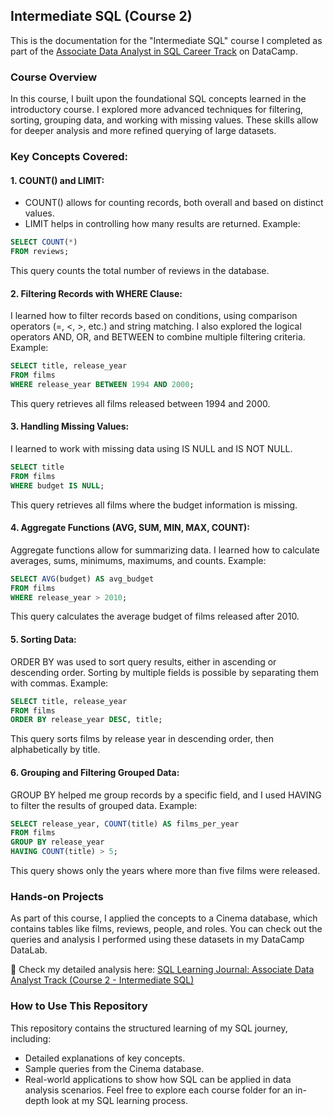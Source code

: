 ## Intermediate SQL (Course 2)
This is the documentation for the "Intermediate SQL" course I completed as part of the [Associate Data Analyst in SQL Career Track](https://app.datacamp.com/learn/career-tracks/associate-data-analyst-in-sql) on DataCamp.

### Course Overview
In this course, I built upon the foundational SQL concepts learned in the introductory course. I explored more advanced techniques for filtering, sorting, grouping data, and working with missing values. These skills allow for deeper analysis and more refined querying of large datasets.

### Key Concepts Covered:
#### 1. COUNT() and LIMIT:
- COUNT() allows for counting records, both overall and based on distinct values.
- LIMIT helps in controlling how many results are returned. Example:
```SQL
SELECT COUNT(*) 
FROM reviews;
```
This query counts the total number of reviews in the database.

#### 2. Filtering Records with WHERE Clause:
I learned how to filter records based on conditions, using comparison operators (=, <, >, etc.) and string matching.
I also explored the logical operators AND, OR, and BETWEEN to combine multiple filtering criteria.
Example:
```SQL
SELECT title, release_year 
FROM films 
WHERE release_year BETWEEN 1994 AND 2000;
```
This query retrieves all films released between 1994 and 2000.

#### 3. Handling Missing Values:
I learned to work with missing data using IS NULL and IS NOT NULL.
```SQL
SELECT title 
FROM films 
WHERE budget IS NULL;
```
This query retrieves all films where the budget information is missing.

#### 4. Aggregate Functions (AVG, SUM, MIN, MAX, COUNT):
Aggregate functions allow for summarizing data. I learned how to calculate averages, sums, minimums, maximums, and counts.
Example:
```SQL
SELECT AVG(budget) AS avg_budget 
FROM films 
WHERE release_year > 2010;
```
This query calculates the average budget of films released after 2010.

#### 5. Sorting Data:
ORDER BY was used to sort query results, either in ascending or descending order. Sorting by multiple fields is possible by separating them with commas.
Example:
```SQL
SELECT title, release_year 
FROM films 
ORDER BY release_year DESC, title;
```
This query sorts films by release year in descending order, then alphabetically by title.

#### 6. Grouping and Filtering Grouped Data:
GROUP BY helped me group records by a specific field, and I used HAVING to filter the results of grouped data.
Example:
```SQL
SELECT release_year, COUNT(title) AS films_per_year 
FROM films 
GROUP BY release_year 
HAVING COUNT(title) > 5;
```
This query shows only the years where more than five films were released.

### Hands-on Projects
As part of this course, I applied the concepts to a Cinema database, which contains tables like films, reviews, people, and roles. You can check out the queries and analysis I performed using these datasets in my DataCamp DataLab.

🔗 Check my detailed analysis here: [SQL Learning Journal: Associate Data Analyst Track (Course 2 - Intermediate SQL)](https://www.datacamp.com/datalab/w/93888de5-f27f-4e5d-9b0d-f0882ea9fb8d/edit)

### How to Use This Repository
This repository contains the structured learning of my SQL journey, including:
- Detailed explanations of key concepts.
- Sample queries from the Cinema database.
- Real-world applications to show how SQL can be applied in data analysis scenarios.
Feel free to explore each course folder for an in-depth look at my SQL learning process.


